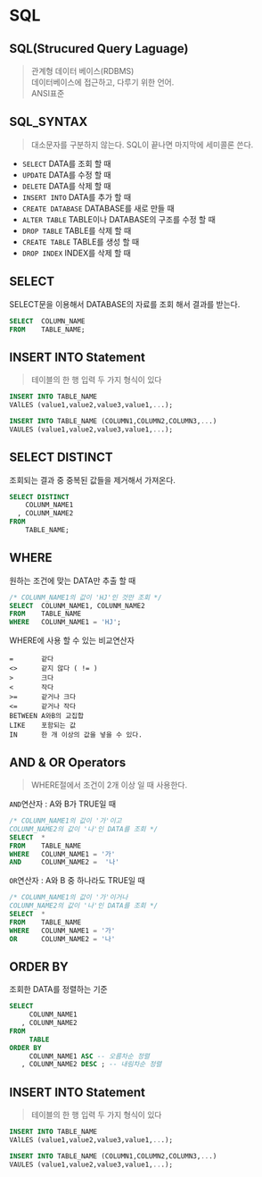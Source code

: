 # SQL

## SQL(Strucured Query Laguage)
> 관계형 데이터 베이스(RDBMS)  
> 데이터베이스에 접근하고, 다루기 위한 언어.  
> ANSI표준  

## SQL_SYNTAX
> 대소문자를 구분하지 않는다. 
> SQL이 끝나면 마지막에 세미콜론 쓴다.  

- `SELECT` DATA를 조회 할 때  
- `UPDATE` DATA를 수정 할 때  
- `DELETE` DATA를 삭제 할 때  
- `INSERT INTO`  DATA를 추가 할 때
- `CREATE DATABASE` DATABASE를 새로 만들 때  
- `ALTER TABLE` TABLE이나 DATABASE의 구조를 수정 할 때  
- `DROP TABLE` TABLE를 삭제 할 때  
- `CREATE TABLE` TABLE를 생성 할 때  
- `DROP INDEX` INDEX를 삭제 할 때  

## SELECT
SELECT문을 이용해서 DATABASE의 자료를 조회 해서 결과를 받는다.  
```SQL
SELECT  COLUMN_NAME
FROM    TABLE_NAME;
```

## INSERT INTO Statement
> 테이블의 한 행 입력
> 두 가지 형식이 있다
```SQL
INSERT INTO TABLE_NAME
VAlLES (value1,value2,value3,value1,...);
```
```SQL
INSERT INTO TABLE_NAME (COLUMN1,COLUMN2,COLUMN3,...)
VAULES (value1,value2,value3,value1,...);

```
## SELECT DISTINCT
조회되는 결과 중 중복된 값들을 제거해서 가져온다.
```SQL
SELECT DISTINCT 
    COLUNM_NAME1
  , COLUNM_NAME2
FROM 
    TABLE_NAME;
```

## WHERE
원하는 조건에 맞는 DATA만 추출 할 때
```SQL
/* COLUNM_NAME1의 값이 'HJ'인 것만 조회 */
SELECT  COLUNM_NAME1, COLUNM_NAME2
FROM    TABLE_NAME
WHERE   COLUNM_NAME1 = 'HJ';
```
WHERE에 사용 할 수 있는 비교연산자
```
=       같다
<>      같지 않다 ( != )
>       크다 
<       작다
>=      같거나 크다
<=      같거나 작다
BETWEEN A와B의 교집합
LIKE    포함되는 값
IN      한 개 이상의 값을 넣을 수 있다.
```

## AND & OR Operators
> WHERE절에서 조건이 2개 이상 일 때 사용한다. 
  
`AND`연산자 : A와 B가 TRUE일 때
```SQL
/* COLUNM_NAME1의 값이 '가'이고 
COLUNM_NAME2의 값이 '나'인 DATA를 조회 */
SELECT  *
FROM    TABLE_NAME
WHERE   COLUNM_NAME1 = '가'
AND     COLUNM_NAME2 =  '나'
```
`OR`연산자 : A와 B 중 하나라도 TRUE일 때
```SQL
/* COLUNM_NAME1의 값이 '가'이거나
COLUNM_NAME2의 값이 '나'인 DATA를 조회 */
SELECT  *
FROM    TABLE_NAME
WHERE   COLUNM_NAME1 = '가'
OR      COLUNM_NAME2 = '나'
```


## ORDER BY
조회한 DATA를 정렬하는 기준

```SQL
SELECT
     COLUNM_NAME1  
   , COLUNM_NAME2
FROM
     TABLE
ORDER BY
     COLUNM_NAME1 ASC -- 오름차순 정렬
   , COLUNM_NAME2 DESC ; -- 내림차순 정렬

```
## INSERT INTO Statement
> 테이블의 한 행 입력
> 두 가지 형식이 있다
```SQL
INSERT INTO TABLE_NAME
VAlLES (value1,value2,value3,value1,...);
```
```SQL
INSERT INTO TABLE_NAME (COLUMN1,COLUMN2,COLUMN3,...)
VAULES (value1,value2,value3,value1,...);
```








